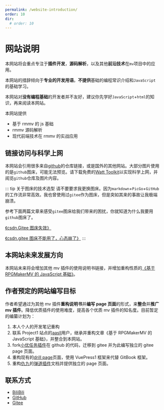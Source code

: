 ```yaml
---
permalink: /website-introduction/
order: 10
dir:
  # order: 10
---
```


# 网站说明

本网站将会重点专注于**插件开发**，**源码解析**，以及其他**前沿技术**在`mv`项目中的应用。

本网站的措辞倾向于**专业的开发用语**。**不提供**基础的编程常识介绍和`JavaScript`的基础学习。

本网站对**没有编程基础**的开发者并不友好，建议你先学好`JavaScript`+`html`的知识，再来阅读本网站。

本网站提供

- 基于 rmmv 的 js 基础
- rmmv 源码解析
- 现代前端技术在 rmmv 的实战应用

## 链接访问与科学上网

本网站会引用很多来自[github](https://github.com/)的仓库链接，或是国外的其他网站。大部分图片使用的是`github`图床，可能无法预览。请下载免费的[Watt Toolkit](https://steampp.net/)以实现科学上网，并阅览`github`仓库及图片内容。

::: tip 关于图床的技术选型
请不要要求我更换图床。因为`markdown`+`PicGo`+`GitHub`的工作流非常高效。我也曾使用过`gitee`作为图床，但是突如其来的事故让我极端崩溃。

参考下面两篇文章来感受`gitee`图床给我们带来的困扰，你就知道为什么我要用`github`图床了。

[《csdn.Gitee 图床失效》](https://blog.csdn.net/trouble0914/article/details/123827401)

[《csdn.gitee 图床不能用了，心态崩了》](https://blog.csdn.net/rong09_13/article/details/123885104)
:::

## 本网站未来发展方向

本网站未来将会增加其他 mv 插件的使用说明书链接，并增加重构性质的[《基于 RPGMakerMV 的 JavaScript 基础》](https://rpg.blue/thread-395487-1-1.html)。

## 作者预定的网站编写目标

作者希望通过为其他 mv 插件**重构说明书**并**编写 page 页面**的形式，来**整合**并**推广 mv 插件**。降低优质插件的使用难度，提高各个优质 mv 插件的知名度。目前暂定的编纂计划为：

1. 本人个人的开发笔记重构
2. 联系 Project1 站点的[aasll](https://rpg.blue/home.php?mod=space&uid=2647944)用户，继承并重构文章《基于 RPGMakerMV 的 JavaScript 基础》，并整合到本网站。
3. fork[小优任务插件](https://github.com/Lagomoro/Lagomoro-Mission-MV)在 github 的代码，迁移到 gitee 并为此编写独立的 gitee page 页面。
4. 重构现有的[drill page](https://hechicollegecomputerassociation.gitee.io/drill-plugins-api-page/)页面，使用 VuePress1 框架来代替 GitBook 框架。
5. 重构[仇九](https://space.bilibili.com/4615755)的[弹道插件](https://github.com/QiuJiu-HG/QJ-Bullet)文档并提供独立的 page 页面。

## 联系方式

- [BiliBili](https://space.bilibili.com/359907572)
- [GitHub](https://github.com/RuanZhongNan)
- [Gitee](https://gitee.com/ruan-cat)
